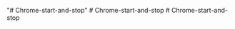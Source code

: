 "# Chrome-start-and-stop" 
#   C h r o m e - s t a r t - a n d - s t o p  
 # Chrome-start-and-stop
